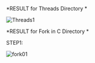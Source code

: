 *RESULT for Threads Directory *

![Threads1](https://user-images.githubusercontent.com/58470523/141760516-aff52c84-d399-4dd9-a466-258d9ba62e80.png)

*RESULT for Fork in C Directory *

STEP1:

![fork01](https://user-images.githubusercontent.com/58470523/141769291-8d192d67-564c-4276-ba59-f474964409a3.png)
